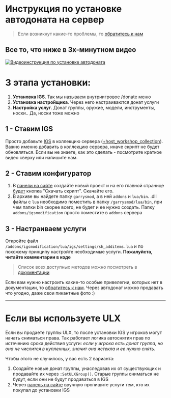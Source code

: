 # Инструкция по установке автодоната на сервер
> Если возникнут какие-то проблемы, то [обратитесь к нам](https://gm-donate.ru/support)

## Все то, что ниже в 3х-минутном видео
[![Видеоинструкция по установке автодоната](https://img.qweqwe.ovh/1579629026184.png)](https://www.youtube.com/watch?v=Ei9kwlOH2VY)

# 3 этапа установки:
1. **Установка IGS**. Так мы называем внутриигровое /donate меню
2. **Установка настройщика**. Через него настраиваются донат услуги
3. **Настройка услуг**. Донат группы, оружие, модели, инструменты, носки.. Да, носки тоже можно

## 1 - Ставим IGS
Просто добавьте [IGS](https://steamcommunity.com/sharedfiles/filedetails/?id=1975134641) в коллекцию сервера ([+host_workshop_collection](https://wiki.garrysmod.com/page/Workshop_for_Dedicated_Servers)). Важно именно добавить в коллекцию сервера, иначе скрипт не будет обновляться. Если вы не знаете, как это сделать - посмотрите краткое видео сверху или напишите нам.

## 2 - Ставим конфигуратор
1. В [панели на сайте](https://gm-donate.ru/panel) создайте новый проект и на его главной странице [будет](https://img.qweqwe.ovh/1579627010745.png) кнопка "Скачать скрипт". Скачайте его.
2. В архиве вы найдете папку `garrysmod`, а в ней `addons` и `lua/bin`. .dll файлы с `lua` необходимо поместить в папку `/garrysmod/lua/bin`, при чем папки bin скорее всего, не будет и ее нужно создать. Папку `addons/igsmodification` просто поместите в `addons` сервера

## 3 - Настраиваем услуги
Откройте файл `/addons/igsmodification/lua/igs/settings/sh_additems.lua` и по похожему принципу настройте необходимые услуги. **Пожалуйста, читайте комментарии в коде**

> Список всех доступных методов можно посмотреть в [документации](https://github.com/GM-DONATE/HELP/blob/master/DOCUMENTATION.md)

Если вам нужно настроить какие-то особые привелегии, которых нет в документации, то [обратитесь к нам](https://gm-donate.ru/support). Через автодонат можно продавать что угодно, даже свои пикантные фото :)

---

# Если вы используете ULX
Если вы продаете группы ULX, то после установки IGS у игроков могут начать сниматься права. Так работает логика автоснятия прав по истечению срока действия услуги: _если у игрока есть донат группа, но она не числится в купленных, значит она истекла и ее нужно снять_.

Чтобы этого не случилось, у вас есть 2 варианта:
1. Создайте новые донат группы, унаследовав их от существующих и продавайте их через `:SetULXGroup()`. Старые группы сниматься не будут, если они не будут продаваться в IGS
2. Через [панель на сайте](https://gm-donate.ru/panel/statistics/purchases) вручную пропишите услуги тем, кто их покупал до установки IGS
